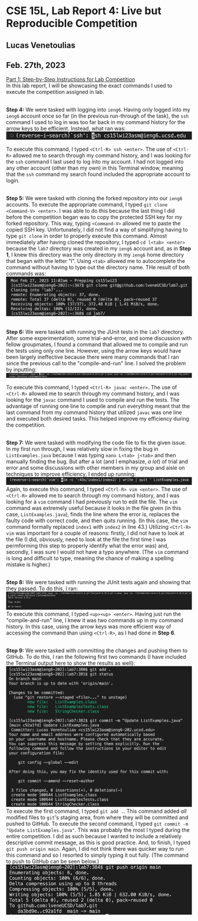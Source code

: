 # CSE 15L, Lab Report 4: Live but Reproducible Competition
## Lucas Venetoulias 
## Feb. 27th, 2023


<ins>Part 1: Step-by-Step Instructions for Lab Competition</ins>
<br> In this lab report, I will be showcasing the exact commands I used to execute the competition assigned in lab. 

<br> **Step 4:** We were tasked with logging into ```ieng6```. Having only logged into my ```ieng6``` account once so far (in the previous run-through of the task), the ```ssh``` command I used to log in was too far back in my command history for the arrow keys to be efficient. Instead, what ran was:
<br>![Step4 command - CtrlR search](20230227.labReport4.step4.png)

To execute this command, I typed ```<Ctrl-R> ssh <enter>```. The use of ```<Ctrl-R>``` allowed me to search through my command history, and I was looking for the ```ssh``` command I last used to log into my account. I had not logged into any other account (other than my own) in this Terminal window, meaning that the ```ssh``` command my search found included the appropriate account to login.

<br> **Step 5:** We were tasked with cloning the forked repository into our ```ieng6``` accounts. To execute the appropriate command, I typed ```git clone <Command-V> <enter>```. I was able to do this because the last thing I did before the competition began was to copy the protected SSH key for my forked repository. This way, typing ```<Command-V>``` allowed me to paste the copied SSH key. Unfortunately, I did not find a way of simplifying having to type ```git clone``` in order to properly execute this command. Almost immediately after having cloned the repository, I typed ```cd l<tab> <enter>``` because the ```lab7``` directory was created in my ```ieng6``` account and, as in **Step 1**, I knew this directory was the only directory in my ```ieng6``` home directory that began with the letter "l". Using ```<tab>``` allowed me to autocomplete the command without having to type out the directory name. THe result of both commands was:
![Step5 command - ls](20230227.labReport4.step5.png)

<br> **Step 6:** We were tasked with running the JUnit tests in the ```lab7``` directory. After some experimentation, some trial-and-error, and some discussion with fellow groupmates, I found a command that allowed me to compile and run the tests using only one line. However, using the arrow keys would have been largely ineffective because there were many commands that I ran since the previous call to the "compile-and-run" line. I solved the problem by inputting:
<br>![Step6 command - CtrlR search](20230227.labReport4.step6.png)

To execute this command, I typed ```<Ctrl-R> javac <enter>```. The use of ```<Ctrl-R>``` allowed me to search through my command history, and I was looking for the ```javac``` command I used to compile and run the tests. The advantage of running one line to compile and run everything meant that the last command from my command history that utilized ```javac``` was one line and executed both desired tasks. This helped improve my efficiency during the competition.

<br> **Step 7:** We were tasked with modifying the code file to fix the given issue. In my first run through, I was relatively slow in fixing the bug in ```ListExamples.java``` because I was typing ```nano L<tab> j<tab>``` and then manually finding the bug. But after a lot (and I emphasize, *a lot*) of trial and error and some discussions with other members in my group and aisle on techniques to improve efficiency, I ended up running:
![Step7 command - CtrlR search](20230227.labReport4.step7.png)
Again, to execute this command, I typed ```<Ctrl-R> vim <enter>```. The use of ```<Ctrl-R>``` allowed me to search through my command history, and I was looking for a ```vim``` command I had previously run to edit the file. The ```vim``` command was extremely useful because it looks in the file given (in this case, ```ListExamples.java```), finds the line where the error is, replaces the faulty code with correct code, and then quits running. (In this case, the ```vim``` command formally replaced ```index1``` with ```index2``` in line 43.) Utilizing ```<Ctrl-R> vim``` was important for a couple of reasons: firstly, I did not have to look at the file (I did, obviously, need to look at the file the first time I was permforming this step to properly identify what the error was) and, secondly, I was sure I would not have a typo anywhere. (The ```vim``` command is long and difficult to type, meaning the chance of making a spelling mistake is higher.)

<br> **Step 8:** We were tasked with running the JUnit tests again and showing that they passed. To do this, I ran:
![Step8 command - command](20230227.labReport4.step8.png)
To execute this command, I typed ```<up><up> <enter>```. Having just run the "compile-and-run" line, I knew it was two commands up in my command history. In this case, using the arrow keys was more efficient way of accessing the command than using ```<Ctrl-R>```, as I had done in **Step 6**. 

<br> **Step 9:** We were tasked with committing the changes and pushing them to GitHub. To do this, I ran the following first two commands (I have included the Terminal output here to show the results as well):
![Step9 command - commandS (first 2)](20230227.labReport4.step9.1.png)
To execute the first command, I typed ```git add .```. This command added *all* modified files to ```git```'s staging area, from where they will be committed and pushed to GitHub. To execute the second command, I typed ```git commit -m "Update ListExamples.java"```. This was probably the most I typed during the entire competition. I did as such because I wanted to include a relatively descriptive commit message, as this is good practice. And, to finish, I typed ```git push origin main```. Again, I did not think there was quicker way to run this command and so I resorted to simply typing it out fully. (The command to push to GitHub can be seen below.)
![Step 9 command - pushing to GitHub](20230227.labReport4.step9.2.png)
